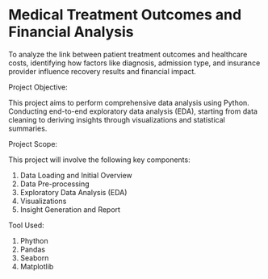 # Medical Treatment Outcomes and Financial Analysis
To analyze the link between patient treatment outcomes and healthcare costs, identifying how factors like diagnosis, admission type, and insurance provider influence recovery results and financial impact.

Project Objective:

This project aims to perform comprehensive data analysis using Python. 
Conducting end-to-end exploratory data analysis (EDA), starting from data cleaning to deriving insights through visualizations and statistical summaries.

Project Scope:

This project will involve the following key components:
1. Data Loading and Initial Overview
2. Data Pre-processing
3. Exploratory Data Analysis (EDA)
4. Visualizations
5. Insight Generation and Report
   
Tool Used:
1. Phython
2. Pandas
3. Seaborn
4. Matplotlib
